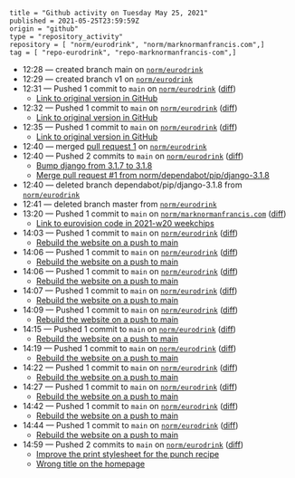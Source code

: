 ```
title = "Github activity on Tuesday May 25, 2021"
published = 2021-05-25T23:59:59Z
origin = "github"
type = "repository_activity"
repository = [ "norm/eurodrink", "norm/marknormanfrancis.com",]
tag = [ "repo-eurodrink", "repo-marknormanfrancis-com",]
```

* 12:28 — created branch main on [`norm/eurodrink`](https://github.com/norm/eurodrink)
* 12:29 — created branch v1 on [`norm/eurodrink`](https://github.com/norm/eurodrink)
* 12:31 — Pushed 1 commit to `main` on [`norm/eurodrink`](https://github.com/norm/eurodrink) ([diff](https://github.com/norm/eurodrink/compare/d14e14ce91a68ac64ee43116371f88152be5d11b..f4d7c3d27667b1c700a5cf0d18bb794646120d9f))
  * [Link to original version in GitHub](https://github.com/norm/eurodrink/commit/f4d7c3d27667b1c700a5cf0d18bb794646120d9f)
* 12:32 — Pushed 1 commit to `main` on [`norm/eurodrink`](https://github.com/norm/eurodrink) ([diff](https://github.com/norm/eurodrink/compare/f4d7c3d27667b1c700a5cf0d18bb794646120d9f..da55bf2c8f789249b403fecac1504394926eb90c))
  * [Link to original version in GitHub](https://github.com/norm/eurodrink/commit/da55bf2c8f789249b403fecac1504394926eb90c)
* 12:35 — Pushed 1 commit to `main` on [`norm/eurodrink`](https://github.com/norm/eurodrink) ([diff](https://github.com/norm/eurodrink/compare/da55bf2c8f789249b403fecac1504394926eb90c..7351b9cdd08b2c9480fc63418da5a52582fb1d74))
  * [Link to original version in GitHub](https://github.com/norm/eurodrink/commit/7351b9cdd08b2c9480fc63418da5a52582fb1d74)
* 12:40 — merged [pull request 1](https://github.com/norm/eurodrink/pull/1) on [`norm/eurodrink`](https://github.com/norm/eurodrink)
* 12:40 — Pushed 2 commits to `main` on [`norm/eurodrink`](https://github.com/norm/eurodrink) ([diff](https://github.com/norm/eurodrink/compare/7351b9cdd08b2c9480fc63418da5a52582fb1d74..57dcdbbbd10862ca3fe056edd24fdd254361347b))
  * [Bump django from 3.1.7 to 3.1.8](https://github.com/norm/eurodrink/commit/f7dbe82b0e3e8e464579778ae3946199617b32eb)
  * [Merge pull request #1 from norm/dependabot/pip/django-3.1.8](https://github.com/norm/eurodrink/commit/57dcdbbbd10862ca3fe056edd24fdd254361347b)
* 12:40 — deleted branch dependabot/pip/django-3.1.8 from [`norm/eurodrink`](https://github.com/norm/eurodrink)
* 12:41 — deleted branch master from [`norm/eurodrink`](https://github.com/norm/eurodrink)
* 13:20 — Pushed 1 commit to `main` on [`norm/marknormanfrancis.com`](https://github.com/norm/marknormanfrancis.com) ([diff](https://github.com/norm/marknormanfrancis.com/compare/21a60e6fcf0e0bbf0586157479bf1b1916e2e1c3..93afd8123976a744934dbf58c89cf23d6017297f))
  * [Link to eurovision code in 2021-w20 weekchips](https://github.com/norm/marknormanfrancis.com/commit/93afd8123976a744934dbf58c89cf23d6017297f)
* 14:03 — Pushed 1 commit to `main` on [`norm/eurodrink`](https://github.com/norm/eurodrink) ([diff](https://github.com/norm/eurodrink/compare/57dcdbbbd10862ca3fe056edd24fdd254361347b..280fa2d6eaede5c5a994f6e97d57227db43f800a))
  * [Rebuild the website on a push to main](https://github.com/norm/eurodrink/commit/280fa2d6eaede5c5a994f6e97d57227db43f800a)
* 14:06 — Pushed 1 commit to `main` on [`norm/eurodrink`](https://github.com/norm/eurodrink) ([diff](https://github.com/norm/eurodrink/compare/280fa2d6eaede5c5a994f6e97d57227db43f800a..eacb5c6ec394f9bda61a8165350560eb00f46fac))
  * [Rebuild the website on a push to main](https://github.com/norm/eurodrink/commit/eacb5c6ec394f9bda61a8165350560eb00f46fac)
* 14:06 — Pushed 1 commit to `main` on [`norm/eurodrink`](https://github.com/norm/eurodrink) ([diff](https://github.com/norm/eurodrink/compare/eacb5c6ec394f9bda61a8165350560eb00f46fac..490d37bfafa9b37e456c8bb4cfd16273e7765c2c))
  * [Rebuild the website on a push to main](https://github.com/norm/eurodrink/commit/490d37bfafa9b37e456c8bb4cfd16273e7765c2c)
* 14:07 — Pushed 1 commit to `main` on [`norm/eurodrink`](https://github.com/norm/eurodrink) ([diff](https://github.com/norm/eurodrink/compare/490d37bfafa9b37e456c8bb4cfd16273e7765c2c..0588dde72d67f5fbb1bf1dcd14d134e24f46dcaa))
  * [Rebuild the website on a push to main](https://github.com/norm/eurodrink/commit/0588dde72d67f5fbb1bf1dcd14d134e24f46dcaa)
* 14:09 — Pushed 1 commit to `main` on [`norm/eurodrink`](https://github.com/norm/eurodrink) ([diff](https://github.com/norm/eurodrink/compare/0588dde72d67f5fbb1bf1dcd14d134e24f46dcaa..96ac08ffc6be812b27ca433a82475f7e48d34c2a))
  * [Rebuild the website on a push to main](https://github.com/norm/eurodrink/commit/96ac08ffc6be812b27ca433a82475f7e48d34c2a)
* 14:15 — Pushed 1 commit to `main` on [`norm/eurodrink`](https://github.com/norm/eurodrink) ([diff](https://github.com/norm/eurodrink/compare/96ac08ffc6be812b27ca433a82475f7e48d34c2a..3492533bcfb1a29191a9ed791ea53493a25f27ee))
  * [Rebuild the website on a push to main](https://github.com/norm/eurodrink/commit/3492533bcfb1a29191a9ed791ea53493a25f27ee)
* 14:19 — Pushed 1 commit to `main` on [`norm/eurodrink`](https://github.com/norm/eurodrink) ([diff](https://github.com/norm/eurodrink/compare/3492533bcfb1a29191a9ed791ea53493a25f27ee..64a78c372cc44fe9324398dfc2b5fd1a323d51af))
  * [Rebuild the website on a push to main](https://github.com/norm/eurodrink/commit/64a78c372cc44fe9324398dfc2b5fd1a323d51af)
* 14:22 — Pushed 1 commit to `main` on [`norm/eurodrink`](https://github.com/norm/eurodrink) ([diff](https://github.com/norm/eurodrink/compare/64a78c372cc44fe9324398dfc2b5fd1a323d51af..5305612bb86dff3a6c1c59666576958b925d6e07))
  * [Rebuild the website on a push to main](https://github.com/norm/eurodrink/commit/5305612bb86dff3a6c1c59666576958b925d6e07)
* 14:27 — Pushed 1 commit to `main` on [`norm/eurodrink`](https://github.com/norm/eurodrink) ([diff](https://github.com/norm/eurodrink/compare/5305612bb86dff3a6c1c59666576958b925d6e07..7ac2992b456eaec8605eada025e61316059885da))
  * [Rebuild the website on a push to main](https://github.com/norm/eurodrink/commit/7ac2992b456eaec8605eada025e61316059885da)
* 14:42 — Pushed 1 commit to `main` on [`norm/eurodrink`](https://github.com/norm/eurodrink) ([diff](https://github.com/norm/eurodrink/compare/7ac2992b456eaec8605eada025e61316059885da..5929990109a649ac08c9f302b9235ec8fcc63ddf))
  * [Rebuild the website on a push to main](https://github.com/norm/eurodrink/commit/5929990109a649ac08c9f302b9235ec8fcc63ddf)
* 14:44 — Pushed 1 commit to `main` on [`norm/eurodrink`](https://github.com/norm/eurodrink) ([diff](https://github.com/norm/eurodrink/compare/5929990109a649ac08c9f302b9235ec8fcc63ddf..b6fc349ccbf9af929ba530b681591f8831b72da2))
  * [Rebuild the website on a push to main](https://github.com/norm/eurodrink/commit/b6fc349ccbf9af929ba530b681591f8831b72da2)
* 14:59 — Pushed 2 commits to `main` on [`norm/eurodrink`](https://github.com/norm/eurodrink) ([diff](https://github.com/norm/eurodrink/compare/b6fc349ccbf9af929ba530b681591f8831b72da2..a5870e16e95c91c71b0ffebc361e2dd34356dc79))
  * [Improve the print stylesheet for the punch recipe](https://github.com/norm/eurodrink/commit/0e82f282d7acef9a068d72d0c22dd77ebbf15bed)
  * [Wrong title on the homepage](https://github.com/norm/eurodrink/commit/a5870e16e95c91c71b0ffebc361e2dd34356dc79)
